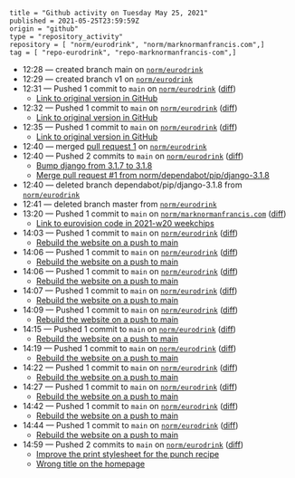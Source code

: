 ```
title = "Github activity on Tuesday May 25, 2021"
published = 2021-05-25T23:59:59Z
origin = "github"
type = "repository_activity"
repository = [ "norm/eurodrink", "norm/marknormanfrancis.com",]
tag = [ "repo-eurodrink", "repo-marknormanfrancis-com",]
```

* 12:28 — created branch main on [`norm/eurodrink`](https://github.com/norm/eurodrink)
* 12:29 — created branch v1 on [`norm/eurodrink`](https://github.com/norm/eurodrink)
* 12:31 — Pushed 1 commit to `main` on [`norm/eurodrink`](https://github.com/norm/eurodrink) ([diff](https://github.com/norm/eurodrink/compare/d14e14ce91a68ac64ee43116371f88152be5d11b..f4d7c3d27667b1c700a5cf0d18bb794646120d9f))
  * [Link to original version in GitHub](https://github.com/norm/eurodrink/commit/f4d7c3d27667b1c700a5cf0d18bb794646120d9f)
* 12:32 — Pushed 1 commit to `main` on [`norm/eurodrink`](https://github.com/norm/eurodrink) ([diff](https://github.com/norm/eurodrink/compare/f4d7c3d27667b1c700a5cf0d18bb794646120d9f..da55bf2c8f789249b403fecac1504394926eb90c))
  * [Link to original version in GitHub](https://github.com/norm/eurodrink/commit/da55bf2c8f789249b403fecac1504394926eb90c)
* 12:35 — Pushed 1 commit to `main` on [`norm/eurodrink`](https://github.com/norm/eurodrink) ([diff](https://github.com/norm/eurodrink/compare/da55bf2c8f789249b403fecac1504394926eb90c..7351b9cdd08b2c9480fc63418da5a52582fb1d74))
  * [Link to original version in GitHub](https://github.com/norm/eurodrink/commit/7351b9cdd08b2c9480fc63418da5a52582fb1d74)
* 12:40 — merged [pull request 1](https://github.com/norm/eurodrink/pull/1) on [`norm/eurodrink`](https://github.com/norm/eurodrink)
* 12:40 — Pushed 2 commits to `main` on [`norm/eurodrink`](https://github.com/norm/eurodrink) ([diff](https://github.com/norm/eurodrink/compare/7351b9cdd08b2c9480fc63418da5a52582fb1d74..57dcdbbbd10862ca3fe056edd24fdd254361347b))
  * [Bump django from 3.1.7 to 3.1.8](https://github.com/norm/eurodrink/commit/f7dbe82b0e3e8e464579778ae3946199617b32eb)
  * [Merge pull request #1 from norm/dependabot/pip/django-3.1.8](https://github.com/norm/eurodrink/commit/57dcdbbbd10862ca3fe056edd24fdd254361347b)
* 12:40 — deleted branch dependabot/pip/django-3.1.8 from [`norm/eurodrink`](https://github.com/norm/eurodrink)
* 12:41 — deleted branch master from [`norm/eurodrink`](https://github.com/norm/eurodrink)
* 13:20 — Pushed 1 commit to `main` on [`norm/marknormanfrancis.com`](https://github.com/norm/marknormanfrancis.com) ([diff](https://github.com/norm/marknormanfrancis.com/compare/21a60e6fcf0e0bbf0586157479bf1b1916e2e1c3..93afd8123976a744934dbf58c89cf23d6017297f))
  * [Link to eurovision code in 2021-w20 weekchips](https://github.com/norm/marknormanfrancis.com/commit/93afd8123976a744934dbf58c89cf23d6017297f)
* 14:03 — Pushed 1 commit to `main` on [`norm/eurodrink`](https://github.com/norm/eurodrink) ([diff](https://github.com/norm/eurodrink/compare/57dcdbbbd10862ca3fe056edd24fdd254361347b..280fa2d6eaede5c5a994f6e97d57227db43f800a))
  * [Rebuild the website on a push to main](https://github.com/norm/eurodrink/commit/280fa2d6eaede5c5a994f6e97d57227db43f800a)
* 14:06 — Pushed 1 commit to `main` on [`norm/eurodrink`](https://github.com/norm/eurodrink) ([diff](https://github.com/norm/eurodrink/compare/280fa2d6eaede5c5a994f6e97d57227db43f800a..eacb5c6ec394f9bda61a8165350560eb00f46fac))
  * [Rebuild the website on a push to main](https://github.com/norm/eurodrink/commit/eacb5c6ec394f9bda61a8165350560eb00f46fac)
* 14:06 — Pushed 1 commit to `main` on [`norm/eurodrink`](https://github.com/norm/eurodrink) ([diff](https://github.com/norm/eurodrink/compare/eacb5c6ec394f9bda61a8165350560eb00f46fac..490d37bfafa9b37e456c8bb4cfd16273e7765c2c))
  * [Rebuild the website on a push to main](https://github.com/norm/eurodrink/commit/490d37bfafa9b37e456c8bb4cfd16273e7765c2c)
* 14:07 — Pushed 1 commit to `main` on [`norm/eurodrink`](https://github.com/norm/eurodrink) ([diff](https://github.com/norm/eurodrink/compare/490d37bfafa9b37e456c8bb4cfd16273e7765c2c..0588dde72d67f5fbb1bf1dcd14d134e24f46dcaa))
  * [Rebuild the website on a push to main](https://github.com/norm/eurodrink/commit/0588dde72d67f5fbb1bf1dcd14d134e24f46dcaa)
* 14:09 — Pushed 1 commit to `main` on [`norm/eurodrink`](https://github.com/norm/eurodrink) ([diff](https://github.com/norm/eurodrink/compare/0588dde72d67f5fbb1bf1dcd14d134e24f46dcaa..96ac08ffc6be812b27ca433a82475f7e48d34c2a))
  * [Rebuild the website on a push to main](https://github.com/norm/eurodrink/commit/96ac08ffc6be812b27ca433a82475f7e48d34c2a)
* 14:15 — Pushed 1 commit to `main` on [`norm/eurodrink`](https://github.com/norm/eurodrink) ([diff](https://github.com/norm/eurodrink/compare/96ac08ffc6be812b27ca433a82475f7e48d34c2a..3492533bcfb1a29191a9ed791ea53493a25f27ee))
  * [Rebuild the website on a push to main](https://github.com/norm/eurodrink/commit/3492533bcfb1a29191a9ed791ea53493a25f27ee)
* 14:19 — Pushed 1 commit to `main` on [`norm/eurodrink`](https://github.com/norm/eurodrink) ([diff](https://github.com/norm/eurodrink/compare/3492533bcfb1a29191a9ed791ea53493a25f27ee..64a78c372cc44fe9324398dfc2b5fd1a323d51af))
  * [Rebuild the website on a push to main](https://github.com/norm/eurodrink/commit/64a78c372cc44fe9324398dfc2b5fd1a323d51af)
* 14:22 — Pushed 1 commit to `main` on [`norm/eurodrink`](https://github.com/norm/eurodrink) ([diff](https://github.com/norm/eurodrink/compare/64a78c372cc44fe9324398dfc2b5fd1a323d51af..5305612bb86dff3a6c1c59666576958b925d6e07))
  * [Rebuild the website on a push to main](https://github.com/norm/eurodrink/commit/5305612bb86dff3a6c1c59666576958b925d6e07)
* 14:27 — Pushed 1 commit to `main` on [`norm/eurodrink`](https://github.com/norm/eurodrink) ([diff](https://github.com/norm/eurodrink/compare/5305612bb86dff3a6c1c59666576958b925d6e07..7ac2992b456eaec8605eada025e61316059885da))
  * [Rebuild the website on a push to main](https://github.com/norm/eurodrink/commit/7ac2992b456eaec8605eada025e61316059885da)
* 14:42 — Pushed 1 commit to `main` on [`norm/eurodrink`](https://github.com/norm/eurodrink) ([diff](https://github.com/norm/eurodrink/compare/7ac2992b456eaec8605eada025e61316059885da..5929990109a649ac08c9f302b9235ec8fcc63ddf))
  * [Rebuild the website on a push to main](https://github.com/norm/eurodrink/commit/5929990109a649ac08c9f302b9235ec8fcc63ddf)
* 14:44 — Pushed 1 commit to `main` on [`norm/eurodrink`](https://github.com/norm/eurodrink) ([diff](https://github.com/norm/eurodrink/compare/5929990109a649ac08c9f302b9235ec8fcc63ddf..b6fc349ccbf9af929ba530b681591f8831b72da2))
  * [Rebuild the website on a push to main](https://github.com/norm/eurodrink/commit/b6fc349ccbf9af929ba530b681591f8831b72da2)
* 14:59 — Pushed 2 commits to `main` on [`norm/eurodrink`](https://github.com/norm/eurodrink) ([diff](https://github.com/norm/eurodrink/compare/b6fc349ccbf9af929ba530b681591f8831b72da2..a5870e16e95c91c71b0ffebc361e2dd34356dc79))
  * [Improve the print stylesheet for the punch recipe](https://github.com/norm/eurodrink/commit/0e82f282d7acef9a068d72d0c22dd77ebbf15bed)
  * [Wrong title on the homepage](https://github.com/norm/eurodrink/commit/a5870e16e95c91c71b0ffebc361e2dd34356dc79)
